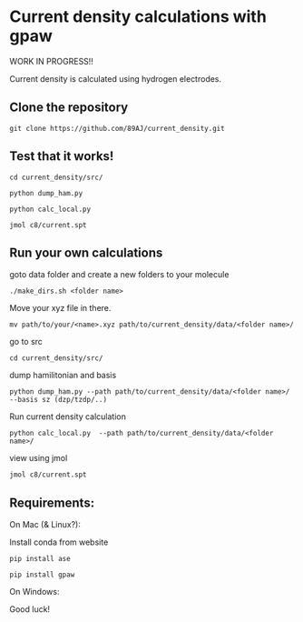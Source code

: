 # Current density calculations with gpaw
WORK IN PROGRESS!!

Current density is calculated using hydrogen electrodes. 

## Clone the repository
```
git clone https://github.com/89AJ/current_density.git
```

## Test that it works!
```
cd current_density/src/
```
```
python dump_ham.py
```
```
python calc_local.py
```
```
jmol c8/current.spt
```


## Run your own calculations
goto data folder and create a new folders to your molecule
```
./make_dirs.sh <folder name>
```
Move your xyz file in there.
```
mv path/to/your/<name>.xyz path/to/current_density/data/<folder name>/ 
```
go to src
```
cd current_density/src/
```
dump hamilitonian and basis
```
python dump_ham.py --path path/to/current_density/data/<folder name>/ --basis sz (dzp/tzdp/..)
```
Run current density calculation
```
python calc_local.py  --path path/to/current_density/data/<folder name>/
```
view using jmol
```
jmol c8/current.spt
```

## Requirements:
On Mac (& Linux?):

Install conda from website
```
pip install ase
```
```
pip install gpaw
```

On Windows:

Good luck!





